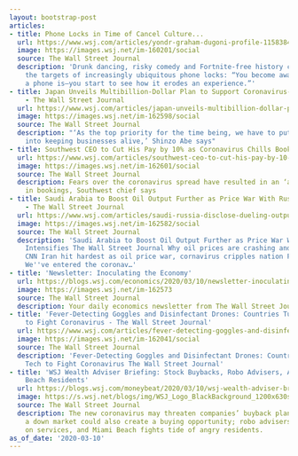```yaml
---
layout: bootstrap-post
articles:
- title: Phone Locks in Time of Cancel Culture...
  url: https://www.wsj.com/articles/yondr-graham-dugoni-profile-11583842460
  image: https://images.wsj.net/im-160201/social
  source: The Wall Street Journal
  description: 'Drunk dancing, risky comedy and Fortnite-free history class are all
    the targets of increasingly ubiquitous phone locks: “You become aware of what
    a phone is—you start to see how it erodes an experience.”'
- title: Japan Unveils Multibillion-Dollar Plan to Support Coronavirus-Hit Businesses
    - The Wall Street Journal
  url: https://www.wsj.com/articles/japan-unveils-multibillion-dollar-plan-to-support-coronavirus-hit-businesses-11583841220
  image: https://images.wsj.net/im-162598/social
  source: The Wall Street Journal
  description: "‘As the top priority for the time being, we have to put all our effort
    into keeping businesses alive,’ Shinzo Abe says"
- title: Southwest CEO to Cut His Pay by 10% as Coronavirus Chills Bookings
  url: https://www.wsj.com/articles/southwest-ceo-to-cut-his-pay-by-10-as-coronavirus-chills-bookings-11583840287
  image: https://images.wsj.net/im-162601/social
  source: The Wall Street Journal
  description: Fears over the coronavirus spread have resulted in an ‘alarming’ drop
    in bookings, Southwest chief says
- title: Saudi Arabia to Boost Oil Output Further as Price War With Russia Intensifies
    - The Wall Street Journal
  url: https://www.wsj.com/articles/saudi-russia-disclose-dueling-output-plans-amid-intensifying-oil-market-war-11583835347
  image: https://images.wsj.net/im-162582/social
  source: The Wall Street Journal
  description: 'Saudi Arabia to Boost Oil Output Further as Price War With Russia
    Intensifies The Wall Street Journal Why oil prices are crashing and what it means
    CNN Iran hit hardest as oil price war, cornavirus cripples nation Fox News Editorial:
    We''ve entered the coronav…'
- title: 'Newsletter: Inoculating the Economy'
  url: https://blogs.wsj.com/economics/2020/03/10/newsletter-inoculating-the-economy/
  image: https://images.wsj.net/im-162573
  source: The Wall Street Journal
  description: Your daily economics newsletter from The Wall Street Journal.
- title: 'Fever-Detecting Goggles and Disinfectant Drones: Countries Turn to Tech
    to Fight Coronavirus - The Wall Street Journal'
  url: https://www.wsj.com/articles/fever-detecting-goggles-and-disinfectant-drones-countries-turn-to-tech-to-fight-coronavirus-11583832616
  image: https://images.wsj.net/im-162041/social
  source: The Wall Street Journal
  description: 'Fever-Detecting Goggles and Disinfectant Drones: Countries Turn to
    Tech to Fight Coronavirus The Wall Street Journal'
- title: 'WSJ Wealth Adviser Briefing: Stock Buybacks, Robo Advisers, Angry Miami
    Beach Residents'
  url: https://blogs.wsj.com/moneybeat/2020/03/10/wsj-wealth-adviser-briefing-stock-buybacks-robo-advisers-angry-miami-beach-residents/
  image: https://s.wsj.net/blogs/img/WSJ_Logo_BlackBackground_1200x630social
  source: The Wall Street Journal
  description: The new coronavirus may threaten companies’ buyback plans -- though
    a down market could also create a buying opportunity; robo advisers keep adding
    on services, and Miami Beach fights tide of angry residents.
as_of_date: '2020-03-10'
---
```


